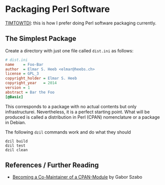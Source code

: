 Packaging Perl Software
=======================

[TIMTOWTDI](https://en.wikipedia.org/wiki/TIMTOWTDI): this is how I prefer
doing Perl software packaging currently.

The Simplest Package
--------------------

Create a directory with just one file called `dist.ini` as follows:

```ini
# dist.ini
name    = Foo-Bar
author  = Elmar S. Heeb <elmar@heebs.ch>
license = GPL_3
copyright_holder = Elmar S. Heeb
copyright_year   = 2014
version = 1
abstract = Bar the Foo
[@Basic]
```

This corresponds to a package with no actual contents but only infrastructurei.
Nevertheless, it is a perfect starting point.  What will be produced is called
a distribution in Perl (CPAN) nomenclature or a package in Debian.

The following `dzil` commands work and do what they should

```shell
dzil build
dzil test
dzil clean
```

References / Further Reading
----------------------------

* [Becoming a Co-Maintainer of a CPAN-Module](http://perlmaven.com/becoming-a-co-maintainer) by Gabor Szabo
